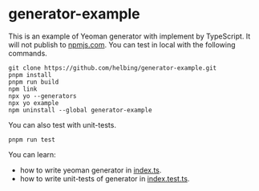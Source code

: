 # generator-example

This is an example of Yeoman generator with implement by TypeScript. It will not publish to [npmjs.com](https://www.npmjs.com/). You can test in local with the following commands.

```shell
git clone https://github.com/helbing/generator-example.git
pnpm install
pnpm run build
npm link
npx yo --generators
npx yo example
npm uninstall --global generator-example
```

You can also test with unit-tests.

```shell
pnpm run test
```

You can learn:

- how to write yeoman generator in [index.ts](./src/app/index.ts).
- how to write unit-tests of generator in [index.test.ts](./src/app/index.test.ts).
